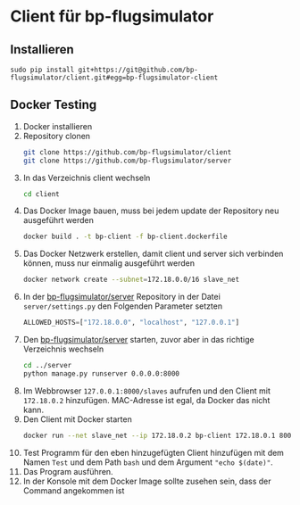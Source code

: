 # Client für bp-flugsimulator

## Installieren

```
sudo pip install git+https://git@github.com/bp-flugsimulator/client.git#egg=bp-flugsimulator-client
```

## Docker Testing

1. Docker installieren
1. Repository clonen
    ```sh
    git clone https://github.com/bp-flugsimulator/client
    git clone https://github.com/bp-flugsimulator/server
    ```
1. In das Verzeichnis client wechseln
    ```sh
    cd client
    ```
1. Das Docker Image bauen, muss bei jedem update der Repository neu ausgeführt werden
    ```sh
    docker build . -t bp-client -f bp-client.dockerfile
    ```
1. Das Docker Netzwerk erstellen, damit client und server sich verbinden können, muss nur einmalig ausgeführt werden
    ```sh
    docker network create --subnet=172.18.0.0/16 slave_net
    ```
1. In der [bp-flugsimulator/server](https://github.com/bp-flugsimulator/server) Repository in der Datei `server/settings.py` den Folgenden Parameter setzten
    ```py
    ALLOWED_HOSTS=["172.18.0.0", "localhost", "127.0.0.1"]
    ```
1. Den [bp-flugsimulator/server](https://github.com/bp-flugsimulator/server) starten, zuvor aber in das richtige Verzeichnis wechseln
    ```sh
    cd ../server
    python manage.py runserver 0.0.0.0:8000
    ```
1. Im Webbrowser `127.0.0.1:8000/slaves` aufrufen und den Client mit `172.18.0.2` hinzufügen. MAC-Adresse ist egal, da Docker das nicht kann.
1. Den Client mit Docker starten
    ```sh
    docker run --net slave_net --ip 172.18.0.2 bp-client 172.18.0.1 8000
    ```
1. Test Programm für den eben hinzugefügten Client hinzufügen mit dem Namen `Test` und dem Path `bash` und dem Argument `"echo $(date)"`.
1. Das Program ausführen.
1. In der Konsole mit dem Docker Image sollte zusehen sein, dass der Command angekommen ist
